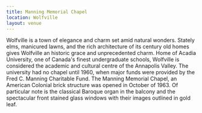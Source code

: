 ```yaml
---
title: Manning Memorial Chapel
location: Wolfville
layout: venue
---
```


Wolfville is a town of elegance and charm set amid natural wonders. Stately elms, manicured lawns, and the rich architecture of its century old homes gives Wolfville an historic grace and unprecedented charm. Home of Acadia University, one of Canada's finest undergraduate schools, Wolfville is considered the academic and cultural centre of the Annapolis Valley. The university had no chapel until 1960, when major funds were provided by the Fred C. Manning Charitable Fund. The Manning Memorial Chapel, an American Colonial brick structure was opened in October of 1963. Of particular note is the classical Baroque organ in the balcony and the spectacular front stained glass windows with their images outlined in gold leaf.